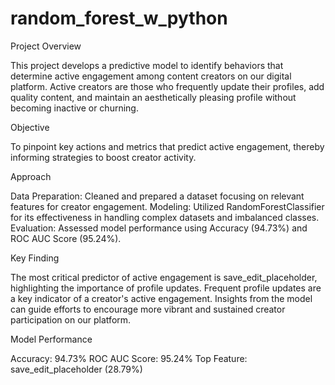 # random_forest_w_python

Project Overview

This project develops a predictive model to identify behaviors that determine active engagement among content creators on our digital platform. Active creators are those who frequently update their profiles, add quality content, and maintain an aesthetically pleasing profile without becoming inactive or churning.

Objective

To pinpoint key actions and metrics that predict active engagement, thereby informing strategies to boost creator activity.

Approach

Data Preparation: Cleaned and prepared a dataset focusing on relevant features for creator engagement.
Modeling: Utilized RandomForestClassifier for its effectiveness in handling complex datasets and imbalanced classes.
Evaluation: Assessed model performance using Accuracy (94.73%) and ROC AUC Score (95.24%).

Key Finding

The most critical predictor of active engagement is save_edit_placeholder, highlighting the importance of profile updates. Frequent profile updates are a key indicator of a creator's active engagement. Insights from the model can guide efforts to encourage more vibrant and sustained creator participation on our platform.

Model Performance

Accuracy: 94.73%
ROC AUC Score: 95.24%
Top Feature: save_edit_placeholder (28.79%)
